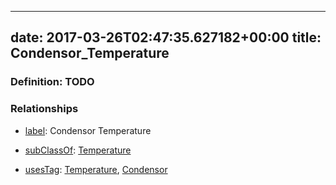 
---
date: 2017-03-26T02:47:35.627182+00:00
title: Condensor_Temperature
---
### Definition: TODO

### Relationships

* [label](http://www.w3.org/2000/01/rdf-schema#label): Condensor Temperature

* [subClassOf](http://www.w3.org/2000/01/rdf-schema#subClassOf): [Temperature](https://brickschema.org/schema/1.0/Brick#Temperature)

* [usesTag](https://brickschema.org/schema/1.0/BrickFrame#usesTag): [Temperature](https://brickschema.org/schema/1.0/BrickTag#Temperature), [Condensor](https://brickschema.org/schema/1.0/BrickTag#Condensor)
